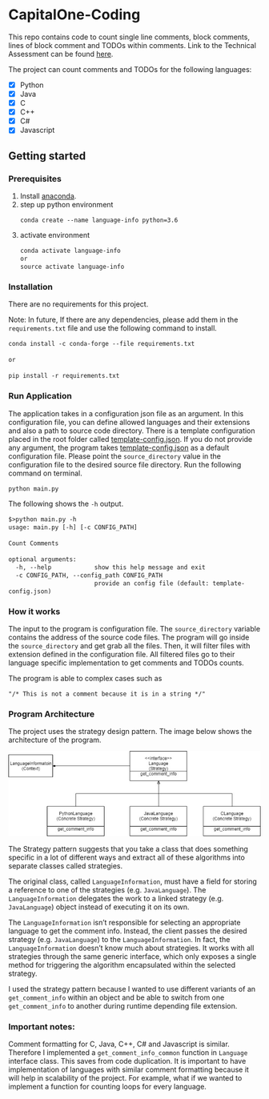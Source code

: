 # CapitalOne-Coding

This repo contains code to count single line comments, block comments, lines of block comment and TODOs within comments. Link to the Technical Assessment can be found [here](www.abdullahsumbal.com/doc/capital-one.pdf).

The project can count comments and TODOs for the following languages:

- [x] Python
- [x] Java
- [x] C
- [x] C++
- [x] C#
- [x] Javascript

## Getting started

### Prerequisites

1. Install [anaconda](https://www.anaconda.com/distribution/).
2. step up python environment
    ```buildoutcfg
    conda create --name language-info python=3.6
    ``` 
3. activate environment
    ```buildoutcfg
    conda activate language-info
    or 
    source activate language-info
    ```

### Installation
There are no requirements for this project.

Note: In future, If there are any dependencies, please add them in the `requirements.txt` file and use the following command to install.
```buildoutcfg
conda install -c conda-forge --file requirements.txt

or 

pip install -r requirements.txt

```
### Run Application 
The application takes in a configuration json file as an argument. In this configuration file, 
you can define allowed languages and their extensions and also a path to 
source code directory. There is a template configuration placed in the root folder called 
[template-config.json](template-config.json). If you do not provide any argument, the 
program takes [template-config.json](template-config.json) as a default configuration file. 
Please point the `source_directory` value in the configuration file to the desired source 
file directory.
Run the following command on terminal.
```buildoutcfg
python main.py
```

The following shows the `-h` output.

```buildoutcfg
$>python main.py -h
usage: main.py [-h] [-c CONFIG_PATH]

Count Comments

optional arguments:
  -h, --help            show this help message and exit
  -c CONFIG_PATH, --config_path CONFIG_PATH
                        provide an config file (default: template-config.json)

```
### How it works
The input to the program is configuration file. The `source_directory` variable contains the address of the source code files. The program will go inside the
`source_directory` and get grab all the files. Then, it will filter files with extension defined in the configuration file. All filtered files go to
their language specific implementation to get comments and TODOs counts.

The program is able to complex cases such as 

```buildoutcfg
"/* This is not a comment because it is in a string */"
``` 

### Program Architecture
The project uses the strategy design pattern. The image below shows the architecture of the program.

![](architecture.jpg) 

The Strategy pattern suggests that you take a class that does something specific in a lot of different ways and extract all of these algorithms into separate classes called strategies.

The original class, called `LanguageInformation`, must have a field for storing a reference to one of the strategies (e.g. `JavaLanguage`). The `LanguageInformation` delegates the work to a linked strategy (e.g. `JavaLanguage`) object instead of executing it on its own.

The `LanguageInformation` isn’t responsible for selecting an appropriate language to get the comment info. Instead, the client passes the desired strategy (e.g. `JavaLanguage`) to the `LanguageInformation`. In fact, the `LanguageInformation` doesn’t know much about strategies. It works with all strategies through the same generic interface, which only exposes a single method for triggering the algorithm encapsulated within the selected strategy.

I used the strategy pattern because I wanted to use different variants of an `get_comment_info` within an object and be able to switch from one `get_comment_info` to another during runtime depending file extension.

### Important notes:
Comment formatting for C, Java, C++, C# and Javascript is similar. Therefore I implemented a `get_comment_info_common` function in `Language` interface class. This saves from code duplication.
It is important to have implementation of languages with similar comment formatting because it will help in scalability of the project. 
For example, what if we wanted to implement a function for counting loops for every language. 
 
